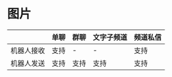 # 图片

|  | **单聊** | **群聊** | **文字子频道** | **频道私信** |
| --- | --- | --- | --- | --- |
| 机器人接收 | 支持 | - | - | 支持 |
| 机器人发送 | 支持 | 支持 | 支持 | 支持 |

